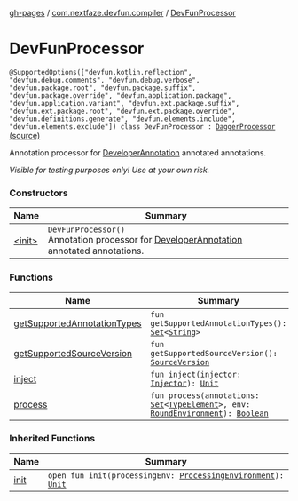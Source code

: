 [gh-pages](../../index.md) / [com.nextfaze.devfun.compiler](../index.md) / [DevFunProcessor](./index.md)

# DevFunProcessor

`@SupportedOptions(["devfun.kotlin.reflection", "devfun.debug.comments", "devfun.debug.verbose", "devfun.package.root", "devfun.package.suffix", "devfun.package.override", "devfun.application.package", "devfun.application.variant", "devfun.ext.package.suffix", "devfun.ext.package.root", "devfun.ext.package.override", "devfun.definitions.generate", "devfun.elements.include", "devfun.elements.exclude"]) class DevFunProcessor : `[`DaggerProcessor`](../-dagger-processor/index.md) [(source)](https://github.com/NextFaze/dev-fun/tree/master/devfun-compiler/src/main/java/com/nextfaze/devfun/compiler/Compiler.kt#L321)

Annotation processor for [DeveloperAnnotation](../../com.nextfaze.devfun/-developer-annotation/index.md) annotated annotations.

*Visible for testing purposes only! Use at your own risk.*

### Constructors

| Name | Summary |
|---|---|
| [&lt;init&gt;](-init-.md) | `DevFunProcessor()`<br>Annotation processor for [DeveloperAnnotation](../../com.nextfaze.devfun/-developer-annotation/index.md) annotated annotations. |

### Functions

| Name | Summary |
|---|---|
| [getSupportedAnnotationTypes](get-supported-annotation-types.md) | `fun getSupportedAnnotationTypes(): `[`Set`](https://kotlinlang.org/api/latest/jvm/stdlib/kotlin.collections/-set/index.html)`<`[`String`](https://kotlinlang.org/api/latest/jvm/stdlib/kotlin/-string/index.html)`>` |
| [getSupportedSourceVersion](get-supported-source-version.md) | `fun getSupportedSourceVersion(): `[`SourceVersion`](http://docs.oracle.com/javase/6/docs/api/javax/lang/model/SourceVersion.html) |
| [inject](inject.md) | `fun inject(injector: `[`Injector`](../-injector/index.md)`): `[`Unit`](https://kotlinlang.org/api/latest/jvm/stdlib/kotlin/-unit/index.html) |
| [process](process.md) | `fun process(annotations: `[`Set`](https://kotlinlang.org/api/latest/jvm/stdlib/kotlin.collections/-set/index.html)`<`[`TypeElement`](http://docs.oracle.com/javase/6/docs/api/javax/lang/model/element/TypeElement.html)`>, env: `[`RoundEnvironment`](http://docs.oracle.com/javase/6/docs/api/javax/annotation/processing/RoundEnvironment.html)`): `[`Boolean`](https://kotlinlang.org/api/latest/jvm/stdlib/kotlin/-boolean/index.html) |

### Inherited Functions

| Name | Summary |
|---|---|
| [init](../-dagger-processor/init.md) | `open fun init(processingEnv: `[`ProcessingEnvironment`](http://docs.oracle.com/javase/6/docs/api/javax/annotation/processing/ProcessingEnvironment.html)`): `[`Unit`](https://kotlinlang.org/api/latest/jvm/stdlib/kotlin/-unit/index.html) |
